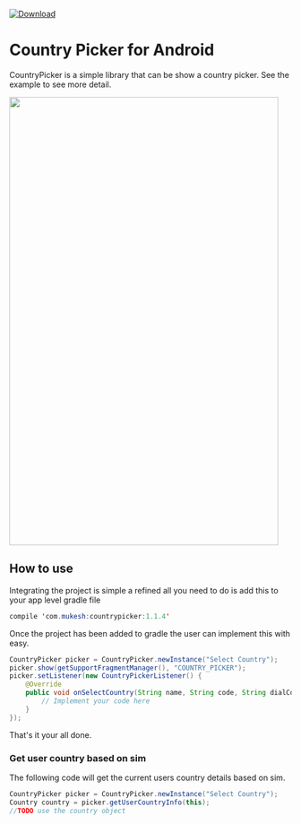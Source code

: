 [ ![Download](https://api.bintray.com/packages/mukeshsolanki/maven/countrypicker/images/download.svg) ](https://bintray.com/mukeshsolanki/maven/countrypicker/_latestVersion)
# Country Picker for Android

CountryPicker is a simple library that can be show a country picker. See the example to see more detail.

<img src="https://raw.githubusercontent.com/mukeshsolanki/country-picker-android/master/Screenshot_20160506-152951.png" width="480" height="800" />

## How to use

Integrating the project is simple a refined all you need to do is add this to your app level gradle file

```java
compile 'com.mukesh:countrypicker:1.1.4'
```

Once the project has been added to gradle the user can implement this with easy.

```java
CountryPicker picker = CountryPicker.newInstance("Select Country");
picker.show(getSupportFragmentManager(), "COUNTRY_PICKER");
picker.setListener(new CountryPickerListener() {
    @Override
    public void onSelectCountry(String name, String code, String dialCode, int flagDrawableResID) {
        // Implement your code here
    }
});
```

That's it your all done.

### Get user country based on sim

The following code will get the current users country details based on sim.

```java
CountryPicker picker = CountryPicker.newInstance("Select Country");
Country country = picker.getUserCountryInfo(this);
//TODO use the country object
```
